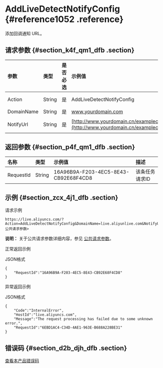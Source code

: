 # AddLiveDetectNotifyConfig {#reference1052 .reference}

添加回调通知 URL。

## 请求参数 {#section_k4f_qm1_dfb .section}

|参数|类型|是否必选|示例值|描述|
|:-|:-|:---|:--|:-|
|Action|String|是|AddLiveDetectNotifyConfig|系统规定参数。取值：AddLiveDetectNotifyConfig|
|DomainName|String|是|www.yourdomain.com|用户域名。|
|NotifyUrl|String|是|[http://www.yourdomain.cn/examplecallback.action](http://www.yourdomain.cn/examplecallback.action)|发现涉黄涉政等违规内容的回调函数。|

## 返回参数 {#section_p4f_qm1_dfb .section}

|名称|类型|示例值|描述|
|:-|:-|:--|:-|
|RequestId|String|16A96B9A-F203-4EC5-8E43-CB92E68F4CD8|该条任务请求ID|

## 示例 {#section_zcx_4j1_dfb .section}

请求示例

```
https://live.aliyuncs.com/?Action=AddLiveDetectNotifyConfig&DomainName=live.aliyunlive.com&NotifyUrl=xxx<公共请求参数> 
```

**说明：** 关于公共请求参数详细内容，参见 [公共请求参数](cn.zh-CN/API参考/调用方式/公共参数.md#)。

正常返回示例

JSON格式

```
{
    "RequestId":"16A96B9A-F203-4EC5-8E43-CB92E68F4CD8"
}
```

异常返回示例

JSON格式

```
{
    "Code":"InternalError",
    "HostId":"live.aliyuncs.com",
    "Message":"The request processing has failed due to some unknown error.",
    "RequestId":"6EBD1AC4-C34D-4AE1-963E-B688A228BE31"
}
```

## 错误码 {#section_d2b_djh_dfb .section}

 [查看本产品错误码](https://error-center.aliyun.com/status/product/live) 

